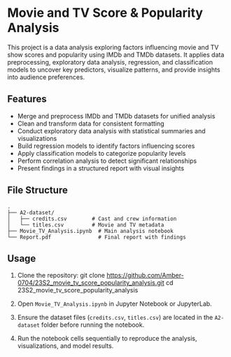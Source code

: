 # Movie and TV Score & Popularity Analysis

This project is a data analysis exploring factors influencing movie and TV show scores and popularity using IMDb and TMDb datasets. It applies data preprocessing, exploratory data analysis, regression, and classification models to uncover key predictors, visualize patterns, and provide insights into audience preferences.

## Features
- Merge and preprocess IMDb and TMDb datasets for unified analysis
- Clean and transform data for consistent formatting
- Conduct exploratory data analysis with statistical summaries and visualizations
- Build regression models to identify factors influencing scores
- Apply classification models to categorize popularity levels
- Perform correlation analysis to detect significant relationships
- Present findings in a structured report with visual insights

## File Structure
```
.
├── A2-dataset/
│   ├── credits.csv        # Cast and crew information
│   └── titles.csv         # Movie and TV metadata
├── Movie_TV_Analysis.ipynb  # Main analysis notebook
└── Report.pdf               # Final report with findings
```

## Usage
1. Clone the repository:
   git clone https://github.com/Amber-0704/23S2_movie_tv_score_popularity_analysis.git
   cd 23S2_movie_tv_score_popularity_analysis

2. Open `Movie_TV_Analysis.ipynb` in Jupyter Notebook or JupyterLab.

3. Ensure the dataset files (`credits.csv`, `titles.csv`) are located in the `A2-dataset` folder before running the notebook.

4. Run the notebook cells sequentially to reproduce the analysis, visualizations, and model results.
